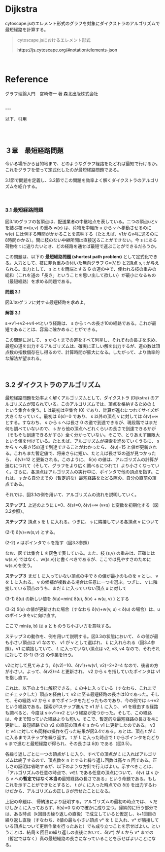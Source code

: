# Dijkstra

cytoscape.jsのエレメント形式のグラフを対象にダイクストラのアルゴリズムで最短経路を計算する。


> cytoscape.jsにおけるエレメント形式
>
> https://js.cytoscape.org/#notation/elements-json

<br>

# Reference

グラフ理論入門　宮崎修一 著 森北出版株式会社


<br>
---
<br>

以下、引用

<br><br>

## ３章　最短経路問題

今いる場所から目的地まで、どのようなグラフ経路をたどれば最短で行けるか。これをグラフを使って定式化したのが最短経路問題である。

3.1節で問題を定義し、3.2節でこの問題を効率よく解くダイクストラのアルゴリズムを紹介する。

<br>

### 3.1 最短経路問題

図3.1のグラフの各頂点は、配送業者の中継地点を表している。二つの頂点uとvを結ぶ枝 e=(u,v) の重み w(e) は、荷物を中継所 u から v へ移動させるのに w(e) に比例する時間がかかることを意味する（たとえば、v1からv4に送るのに8時間かかる）。間に枝のない中継所間は直接送ることができない。今 s にある荷物を t に送りたいとき、どの経路を通せば最短で運ぶことができるだろうか。

この問題は、以下の **最短経路問題 (shortest path problem)** として定式化できる。入力として、枝に非負重みの付いた無向グラフ G=(V,E) と2頂点 s, t が与えられる。出力として、 s と t を両端とする G の道の中で、使われる枝の重みの総和（これを道の「長さ」ということを思い出して欲しい）が最小になるもの（最短経路）を求める問題である。

**問題 3.1**

図3.1のグラフに対する最短経路を求めよ。

**解答 3.1**

s→v1→v2→v4→tという経路は、 s から t への長さ10の経路である。これが最短であることは、容易に確かめることができる。

この問題に対して、 s から t までの道をすべて列挙し、それぞれの長さを求め、最短の道を出力するアルゴリズムは、確実に正しい解を出力するが、道の数は頂点数の指数個存在し得るので、計算時間が膨大になる。したがって、より効率的な解法が望まれる。

<br>

## 3.2 ダイクストラのアルゴリズム

最短経路問題を効率よく解くアルゴリズムとして、ダイクストラ (Dijkstra) のアルゴリズムが知られている。このアルゴリズムでは、頂点を格納するための *L* という集合を使う。*L* は最初は空集合 (0) であり、計算が進むにつれてサイズが大きくなっていく。最初は δ(s)=0 であり、 s 以外の頂点 v に対しては δ(v)=∞ とする。すなわち、 s から s へは長さ 0 の道で到達できるが、現段階ではまだ何も調べていないので、 s から他の頂点へどれくらいの長さで到達できるかが（そもそも到達できるかすら）全く分かっていない。そこで、とりあえず無限大という値を付けている。たとえば、アルゴリズムが探索を進めていくうちに、 s から v へ長さ15の道で到達できることがわかったら、 δ(υ)=15 と値が更新される。これもまた暫定値で、将来さらに短い、たとえば長さ12の道が見つかったら、 δ(v)=12 と更新される。このように、 δ(v) の値は、アルゴリズムの計算が進むにつれて（そして、グラフをより広く調べるにつれて）より小さくなっていく。さらに、各頂点はアルゴリズムの実行中に、ポインタで他の頂点を指す。これは、 s から自分までの（暫定的な）最短経路をたどる際の、自分の直前の頂点である。

それでは、図3.1の例を用いて、アルゴリズムの流れを説明していく。

**ステップ１** 上述のように *L*=0、δ(s)=0, δ(v)=∞ (v≠s) と変数を初期化する（図3.2参照）。

**ステップ２** 頂点 s を *L* に入れる。つぎに、 s に隣接している各頂点 v について

(2-1) δ(v)=w(s,v) とする。

(2-2) v はポインタで s を指す（図3.3参照）

なお、図では集合 *L* を灰色で表している。また、枝 (s,v) の重みは、正確には w(s,v) ではなく、w((s,v))と書くべきであるが、ここでは見やすさのためにw(s,v)を使う。

**ステップ３** まだ *L* に入っていない頂点の中で δ の値が最小のものを v とし、 v を *L* に入れる。 v の候補が複数ある場合は任意に一つを選ぶ。つぎに、 v に隣接している頂点のうち、まだ *L* に入っていない頂点 u に対して

(3-1) δ(u) の新しい値を δ(u)=min{ δ(u), δ(v) + w(u, v) } とする

(3-2) δ(u) の値が更新された場合（すなわち δ(v)+w(v, u) < δ(u) の場合）は、uのポインタをvに向け直す。

ここで min{a, b} は a と b のうち小さい方を意味する。

ステップ３の動作を、例を用いて説明する。図3.3の状態において、 δ の値が最も小さい頂点は v1 なので、 v1 が v として選ばれ、 *L* に入れられる（図3.4参照）。v1 に隣接していて、 *L* に入っていない頂点は v2, v3, v4 なので、それぞれに対して (3-1) (3-2) の作業を行う。

v2に対して見てみよう。δ(v2)=10、δ(v1)+w(v1, v2)=2+2=4 なので、後者の方が小さい。よって、δ(v2)=4 と更新され、 v2 から s を指していたポインタは v1 を指し直す。

これは、以下のように解釈できる。 *L* の中に入っている（すなわち、これまでにチェックした）頂点を経由して v2 に至る最短経路の長さは10であった。そして、その経路 v2 から s までポインタをたどったものであり、今の例では s→v2 という経路である。探索が1ステップ進んで v1 が *L* に入り、 v1 を経由する経路も調べると、今度は s→v1→v2 という経路が見つかった。そして、この経路は、今まで知っていた経路よりも短い。そこで、暫定的な最短経路の長さを4に更新し、最短経路での v2 の直前の頂点を s から v1 に更新したのである。 v3 と v4 に対しても同様の操作を行った結果が図3.4である。あとは、頂点 t が *L* に入るまでステップを繰り返す。 t が *L* に入った時点で t からポインタをたどり s まで進むと最短経路が得られ、その長さは δ(t) である（図3.5）。

各繰り返しごとに一つの頂点が *L* に入り、すべての頂点が *L* に入ればアルゴリズムは終了するので、頂点数を n とすると繰り返し回数は高々 n 回である。正しさの証明は省略するが、以下のような方針で行えばよい。示すべきことは、「アルゴリズムの任意の時点で、v∈*L* である任意の頂点について、 δ(v) は s から v への**暫定ではなく本当の**最短経路の長さである」という命題である。もしこれを示すことができたとすると、 t が *L* に入った時点での δ(t) を出力するわけだから、アルゴリズムの正しさが示せたことになる。

上記の命題は、 帰納法により証明する。アルゴリズムの最初の時点では、 s だけしか *L* に入っておらず、δ(s)=0 なので確かに成り立つ。帰納的に行う部分では、ある時点（k回目の繰り返しの直後）で成立していると仮定し、k+1回目の繰り返し直後（すなわち、δ値の最も小さい頂点 v* を *L* に入れ、v* が隣接している頂点について更新作業を行ったあと）でも成り立つことを示せばよい。ということは、結局 k 回目の繰り返しの直後において、δ(v*) が s から v* までの（暫定ではなく）真の最短経路の長さになっていることを示せばよいことになる。
